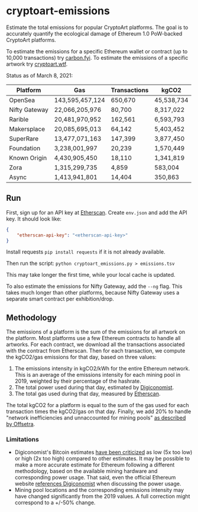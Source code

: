# cryptoart-emissions

Estimate the total emissions for popular CryptoArt platforms. The goal is to accurately quantify the ecological damage of Ethereum 1.0 PoW-backed CryptoArt platforms.

To estimate the emissions for a specific Ethereum wallet or contract (up to 10,000 transactions) try [carbon.fyi](https://carbon.fyi/). To estimate the emissions of a specific artwork try [cryptoart.wtf](http://cryptoart.wtf/).

Status as of March 8, 2021:

| Platform      	| Gas             	| Transactions 	| kgCO2      	|
|---------------	|-----------------	|--------------	|------------	|
| OpenSea       	| 143,595,457,124 	|      650,670 	| 45,538,734 	|
| Nifty Gateway 	|  22,066,205,976 	|       80,700 	|  8,317,022 	|
| Rarible       	|  20,481,970,952 	|      162,561 	|  6,593,793 	|
| Makersplace   	|  20,085,695,013 	|       64,142 	|  5,403,452 	|
| SuperRare     	|  13,477,071,163 	|      147,399 	|  3,877,450 	|
| Foundation    	|   3,238,001,997 	|       20,239 	|  1,570,449 	|
| Known Origin  	|   4,430,905,450 	|       18,110 	|  1,341,819 	|
| Zora          	|   1,315,299,735 	|        4,859 	|    583,004 	|
| Async         	|   1,413,941,801 	|       14,404 	|    350,863 	|

## Run

First, sign up for an API key at [Etherscan](https://etherscan.io/myapikey). Create `env.json` and add the API key. It should look like:

```json
{
    "etherscan-api-key": "<etherscan-api-key>"
}
```

Install requests `pip install requests` if it is not already available.

Then run the script: `python cryptoart_emissions.py > emissions.tsv`

This may take longer the first time, while your local cache is updated.

To also estimate the emissions for Nifty Gateway, add the `--ng` flag. This takes much longer than other platforms, because Nifty Gateway uses a separate smart contract per exhibition/drop.

## Methodology

The emissions of a platform is the sum of the emissions for all artwork on the platform. Most platforms use a few Ethereum contracts to handle all artworks. For each contract, we download all the transactions associated with the contract from Etherscan. Then for each transaction, we compute the kgCO2/gas emissions for that day, based on three values:

1. The emissions intensity in kgCO2/kWh for the entire Ethereum network. This is an average of the emissions intensity for each mining pool in 2019, weighted by their percentage of the hashrate.
2. The total power used during that day, estimated by [Digiconomist](https://digiconomist.net/ethereum-energy-consumption/).
3. The total gas used during that day, measured by [Etherscan](https://etherscan.io/chart/gasused?output=csv).

The total kgCO2 for a platform is equal to the sum of the gas used for each transaction times the kgCO2/gas on that day. Finally, we add 20% to handle "network inefficiencies and unnaccounted for mining pools" [as described by Offsetra](https://www.notion.so/Carbon-FYI-Methodology-51e2d8c41d1c4963970a143b8629f5f9).

### Limitations

* Digiconomist's Bitcoin estimates [have been criticized](https://www.coincenter.org/estimating-bitcoin-electricity-use-a-beginners-guide/) as low (5x too low) or high (2x too high) compared to other estimates. It may be possible to make a more accurate estimate for Ethereum following a different methodology, based on the available mining hardware and corresponding power usage. That said, even the official Ethereum website [references Digiconomist](https://ethereum.org/en/nft/#footnotes-and-sources) when discussing the power usage.
* Mining pool locations and the corresponding emissions intensity may have changed significantly from the 2019 values. A full correction might correspond to a +/-50% change.
